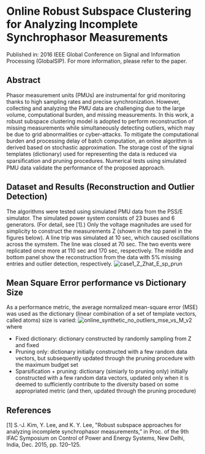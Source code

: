# Online Robust Subspace Clustering for Analyzing Incomplete Synchrophasor Measurements
Published in: 2016 IEEE Global Conference on Signal and Information Processing (GlobalSIP). For more information, please refer to the paper.

## Abstract
Phasor measurement units (PMUs) are instrumental for grid monitoring thanks to high sampling rates and precise synchronization. However, collecting and analyzing the PMU data are challenging due to the large volume, computational burden, and missing measurements. In this work, a robust subspace clustering model is adopted to perform reconstruction of missing measurements while simultaneously detecting outliers, which may be due to grid abnormalities or cyber-attacks. To mitigate the computational burden and processing delay of batch computation, an online algorithm is derived based on stochastic approximation. The storage cost of the signal templates (dictionary) used for representing the data is reduced via sparsiﬁcation and pruning procedures. Numerical tests using simulated PMU data validate the performance of the proposed approach.

## Dataset and Results (Reconstruction and Outlier Detection)
The algorithms were tested using simulated PMU data from the PSS/E simulator. The simulated power system consists of 23 buses and 6 generators. (For detail, see [1].) Only the voltage magnitudes are used for simplicity to construct the measurements Z (shown in the top panel in the figures below). A line trip was simulated at 10 sec, which caused oscillations across the symstem. The line was closed at 70 sec. The two events were replicated once more at 110 sec and 170 sec, respectively. The middle and bottom panel show the reconstruction from the data with 5% missing entries and outlier detection, respectively. 
![case1_Z_Zhat_E_sp_prun](https://user-images.githubusercontent.com/67979833/87259548-1ecc9680-c47a-11ea-8989-94193f5ceda6.png)

## Mean Square Error performance vs Dictionary Size
As a performance metric, the average normalized mean-square error (MSE) was used as the dictionary (linear combination of a set of template vectors, called atoms) size is varied:
![online_synthetic_no_outliers_mse_vs_M_v2](https://user-images.githubusercontent.com/67979833/87259927-b59a5280-c47c-11ea-862b-9ec5b84c6092.png)
where
* Fixed dictionary: dictionary constructed by randomly sampling from Z and fixed  
* Pruning only: dictionary initially constructed with a few random data vectors, but subsequently updated through the pruning procedure with the maximum budget set  
* Sparsification + pruning: dictionary (simiarly to pruning only) initially constructed with a few random data vectors, updated only when it is deemed to sufficiently contribute to the diversity based on some appropriated metric (and then, updated through the pruning procedure)

## References
[1] S.-J. Kim, Y. Lee, and K. Y. Lee, "Robust subspace approaches for analyzing incomplete synchrophasor measurements,” in Proc. of the 9th IFAC Symposium on Control of Power and Energy Systems, New Delhi, India, Dec. 2015, pp. 120–125.
